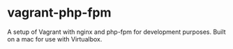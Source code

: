 vagrant-php-fpm
===============

A setup of Vagrant with nginx and php-fpm for development purposes. Built on a mac for use with Virtualbox.
